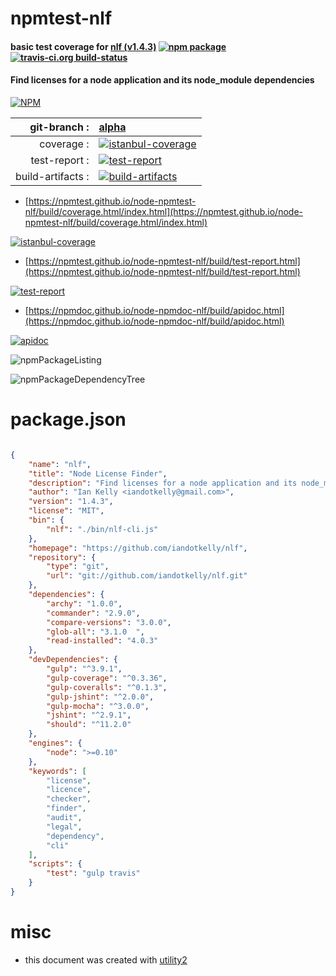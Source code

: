 # npmtest-nlf

#### basic test coverage for  [nlf (v1.4.3)](https://github.com/iandotkelly/nlf)  [![npm package](https://img.shields.io/npm/v/npmtest-nlf.svg?style=flat-square)](https://www.npmjs.org/package/npmtest-nlf) [![travis-ci.org build-status](https://api.travis-ci.org/npmtest/node-npmtest-nlf.svg)](https://travis-ci.org/npmtest/node-npmtest-nlf)

#### Find licenses for a node application and its node_module dependencies

[![NPM](https://nodei.co/npm/nlf.png?downloads=true&downloadRank=true&stars=true)](https://www.npmjs.com/package/nlf)

| git-branch : | [alpha](https://github.com/npmtest/node-npmtest-nlf/tree/alpha)|
|--:|:--|
| coverage : | [![istanbul-coverage](https://npmtest.github.io/node-npmtest-nlf/build/coverage.badge.svg)](https://npmtest.github.io/node-npmtest-nlf/build/coverage.html/index.html)|
| test-report : | [![test-report](https://npmtest.github.io/node-npmtest-nlf/build/test-report.badge.svg)](https://npmtest.github.io/node-npmtest-nlf/build/test-report.html)|
| build-artifacts : | [![build-artifacts](https://npmtest.github.io/node-npmtest-nlf/glyphicons_144_folder_open.png)](https://github.com/npmtest/node-npmtest-nlf/tree/gh-pages/build)|

- [https://npmtest.github.io/node-npmtest-nlf/build/coverage.html/index.html](https://npmtest.github.io/node-npmtest-nlf/build/coverage.html/index.html)

[![istanbul-coverage](https://npmtest.github.io/node-npmtest-nlf/build/screenCapture.buildCi.browser.%252Ftmp%252Fbuild%252Fcoverage.lib.html.png)](https://npmtest.github.io/node-npmtest-nlf/build/coverage.html/index.html)

- [https://npmtest.github.io/node-npmtest-nlf/build/test-report.html](https://npmtest.github.io/node-npmtest-nlf/build/test-report.html)

[![test-report](https://npmtest.github.io/node-npmtest-nlf/build/screenCapture.buildCi.browser.%252Ftmp%252Fbuild%252Ftest-report.html.png)](https://npmtest.github.io/node-npmtest-nlf/build/test-report.html)

- [https://npmdoc.github.io/node-npmdoc-nlf/build/apidoc.html](https://npmdoc.github.io/node-npmdoc-nlf/build/apidoc.html)

[![apidoc](https://npmdoc.github.io/node-npmdoc-nlf/build/screenCapture.buildCi.browser.%252Ftmp%252Fbuild%252Fapidoc.html.png)](https://npmdoc.github.io/node-npmdoc-nlf/build/apidoc.html)

![npmPackageListing](https://npmtest.github.io/node-npmtest-nlf/build/screenCapture.npmPackageListing.svg)

![npmPackageDependencyTree](https://npmtest.github.io/node-npmtest-nlf/build/screenCapture.npmPackageDependencyTree.svg)



# package.json

```json

{
    "name": "nlf",
    "title": "Node License Finder",
    "description": "Find licenses for a node application and its node_module dependencies",
    "author": "Ian Kelly <iandotkelly@gmail.com>",
    "version": "1.4.3",
    "license": "MIT",
    "bin": {
        "nlf": "./bin/nlf-cli.js"
    },
    "homepage": "https://github.com/iandotkelly/nlf",
    "repository": {
        "type": "git",
        "url": "git://github.com/iandotkelly/nlf.git"
    },
    "dependencies": {
        "archy": "1.0.0",
        "commander": "2.9.0",
        "compare-versions": "3.0.0",
        "glob-all": "3.1.0  ",
        "read-installed": "4.0.3"
    },
    "devDependencies": {
        "gulp": "^3.9.1",
        "gulp-coverage": "^0.3.36",
        "gulp-coveralls": "^0.1.3",
        "gulp-jshint": "^2.0.0",
        "gulp-mocha": "^3.0.0",
        "jshint": "^2.9.1",
        "should": "^11.2.0"
    },
    "engines": {
        "node": ">=0.10"
    },
    "keywords": [
        "license",
        "licence",
        "checker",
        "finder",
        "audit",
        "legal",
        "dependency",
        "cli"
    ],
    "scripts": {
        "test": "gulp travis"
    }
}
```



# misc
- this document was created with [utility2](https://github.com/kaizhu256/node-utility2)
